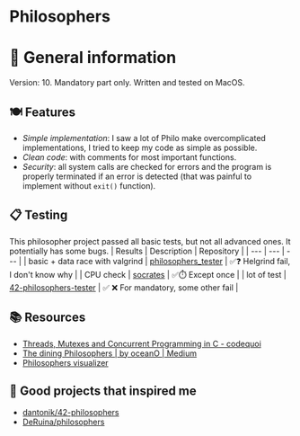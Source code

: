 
# Philosophers

# 🍝 General information
Version: 10. Mandatory part only.
Written and tested on MacOS.

## 🍽 Features
- *Simple implementation*: I saw a lot of Philo make overcomplicated implementations, I tried to keep my code as simple as possible.
- *Clean code*: with comments for most important functions.
- *Security*: all system calls are checked for errors and the program is properly terminated if an error is detected (that was painful to implement without `exit()` function).

## 📋 Testing 
This philosopher project passed all basic tests, but not all advanced ones. It potentially has some bugs.
| Results | Description | Repository |
| --- | --- | --- |
| basic + data race with valgrind | [philosophers_tester](https://github.com/kichkiro/philosophers_tester) | ✅❓ Helgrind fail, I don't know why |
| CPU check | [socrates](https://github.com/GOAT095/philosophers-tester) | ✅⏱️ Except once |
| lot of test | [42-philosophers-tester](https://github.com/dantonik/42-philosophers-tester) | ✅ ❌ For mandatory, some other fail |

## 📚 Resources
- [Threads, Mutexes and Concurrent Programming in C - codequoi](https://www.codequoi.com/en/threads-mutexes-and-concurrent-programming-in-c/)
- [The dining Philosophers | by oceanO | Medium](https://medium.com/@jalal92/the-dining-philosophers-7157cc05315)
- [Philosophers visualizer](https://nafuka11.github.io/philosophers-visualizer/)

## 🌟 Good projects that inspired me
- [dantonik/42-philosophers](https://github.com/dantonik/42-philosophers)
- [DeRuina/philosophers](https://github.com/DeRuina/philosophers)
